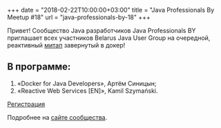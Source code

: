 +++
date = "2018-02-22T10:00:00+03:00"
title = "Java Professionals By Meetup #18"
url = "java-professionals-by-18"
+++

Привет! Сообщество Java разработчиков Java Professionals BY приглашает всех участников Belarus Java User Group на очередной, реактивный [митап](https://jprof.by/post/anons-meetup-18/) завернутый в докер!

## В программе:

1. «Docker for Java Developers», Артём Синицын;
1. «Reactive Web Services [EN]», Kamil Szymański.

[Регистрация](https://bit.ly/jprof_reg_18)

Подробнее на [сайте сообщества](https://jprof.by/post/anons-meetup-18/).
